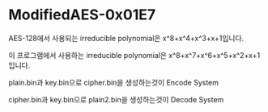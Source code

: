 # ModifiedAES-0x01E7
AES-128에서 사용되는 irreducible polynomial은 x^8+x^4+x^3+x+1입니다.

이 프로그램에서 사용하는 irreducible polynomial은 x^8+x^7+x^6+x^5+x^2+x+1입니다.

plain.bin과 key.bin으로 cipher.bin을 생성하는것이 Encode System

cipher.bin과 key.bin으로 plain2.bin을 생성하는것이 Decode System
